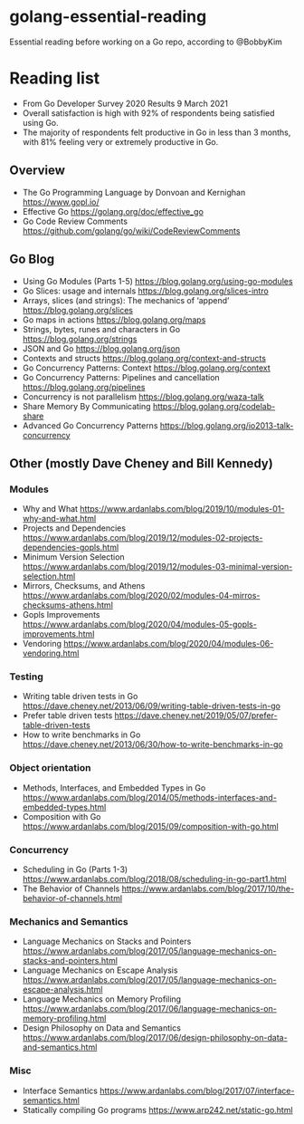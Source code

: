# golang-essential-reading
Essential reading before working on a Go repo, according to @BobbyKim

# Reading list

* From Go Developer Survey 2020 Results 9 March 2021
* Overall satisfaction is high with 92% of respondents being satisfied using Go.
* The majority of respondents felt productive in Go in less than 3 months, with 81% feeling very or extremely productive in Go.


## Overview
* The Go Programming Language by Donvoan and Kernighan https://www.gopl.io/
* Effective Go https://golang.org/doc/effective_go
* Go Code Review Comments https://github.com/golang/go/wiki/CodeReviewComments

## Go Blog
* Using Go Modules (Parts 1-5) https://blog.golang.org/using-go-modules
* Go Slices: usage and internals https://blog.golang.org/slices-intro
* Arrays, slices (and strings): The mechanics of ‘append’ https://blog.golang.org/slices
* Go maps in actions https://blog.golang.org/maps
* Strings, bytes, runes and characters in Go https://blog.golang.org/strings
* JSON and Go https://blog.golang.org/json
* Contexts and structs https://blog.golang.org/context-and-structs
* Go Concurrency Patterns: Context https://blog.golang.org/context
* Go Concurrency Patterns: Pipelines and cancellation https://blog.golang.org/pipelines
* Concurrency is not parallelism https://blog.golang.org/waza-talk
* Share Memory By Communicating https://blog.golang.org/codelab-share
* Advanced Go Concurrency Patterns https://blog.golang.org/io2013-talk-concurrency

## Other (mostly Dave Cheney and Bill Kennedy)

### Modules
* Why and What https://www.ardanlabs.com/blog/2019/10/modules-01-why-and-what.html
* Projects and Dependencies https://www.ardanlabs.com/blog/2019/12/modules-02-projects-dependencies-gopls.html
* Minimum Version Selection https://www.ardanlabs.com/blog/2019/12/modules-03-minimal-version-selection.html
* Mirrors, Checksums, and Athens https://www.ardanlabs.com/blog/2020/02/modules-04-mirros-checksums-athens.html
* Gopls Improvements https://www.ardanlabs.com/blog/2020/04/modules-05-gopls-improvements.html
* Vendoring https://www.ardanlabs.com/blog/2020/04/modules-06-vendoring.html

### Testing
* Writing table driven tests in Go https://dave.cheney.net/2013/06/09/writing-table-driven-tests-in-go
* Prefer table driven tests https://dave.cheney.net/2019/05/07/prefer-table-driven-tests
* How to write benchmarks in Go https://dave.cheney.net/2013/06/30/how-to-write-benchmarks-in-go

### Object orientation
* Methods, Interfaces, and Embedded Types in Go https://www.ardanlabs.com/blog/2014/05/methods-interfaces-and-embedded-types.html
* Composition with Go https://www.ardanlabs.com/blog/2015/09/composition-with-go.html

### Concurrency
* Scheduling in Go (Parts 1-3) https://www.ardanlabs.com/blog/2018/08/scheduling-in-go-part1.html
* The Behavior of Channels https://www.ardanlabs.com/blog/2017/10/the-behavior-of-channels.html


### Mechanics and Semantics
* Language Mechanics on Stacks and Pointers https://www.ardanlabs.com/blog/2017/05/language-mechanics-on-stacks-and-pointers.html
* Language Mechanics on Escape Analysis https://www.ardanlabs.com/blog/2017/05/language-mechanics-on-escape-analysis.html
* Language Mechanics on Memory Profiling https://www.ardanlabs.com/blog/2017/06/language-mechanics-on-memory-profiling.html
* Design Philosophy on Data and Semantics https://www.ardanlabs.com/blog/2017/06/design-philosophy-on-data-and-semantics.html

### Misc
* Interface Semantics https://www.ardanlabs.com/blog/2017/07/interface-semantics.html
* Statically compiling Go programs https://www.arp242.net/static-go.html
